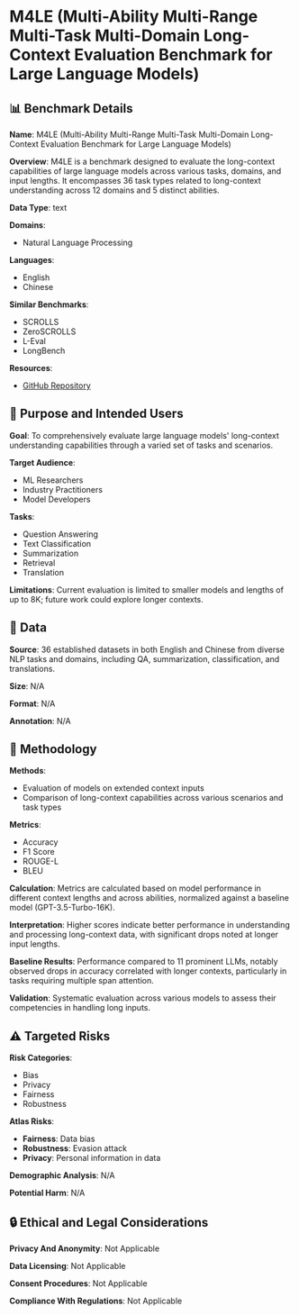 # M4LE (Multi-Ability Multi-Range Multi-Task Multi-Domain Long-Context Evaluation Benchmark for Large Language Models)

## 📊 Benchmark Details

**Name**: M4LE (Multi-Ability Multi-Range Multi-Task Multi-Domain Long-Context Evaluation Benchmark for Large Language Models)

**Overview**: M4LE is a benchmark designed to evaluate the long-context capabilities of large language models across various tasks, domains, and input lengths. It encompasses 36 task types related to long-context understanding across 12 domains and 5 distinct abilities.

**Data Type**: text

**Domains**:
- Natural Language Processing

**Languages**:
- English
- Chinese

**Similar Benchmarks**:
- SCROLLS
- ZeroSCROLLS
- L-Eval
- LongBench

**Resources**:
- [GitHub Repository](https://github.com/KwanWaiChung/M4LE)

## 🎯 Purpose and Intended Users

**Goal**: To comprehensively evaluate large language models' long-context understanding capabilities through a varied set of tasks and scenarios.

**Target Audience**:
- ML Researchers
- Industry Practitioners
- Model Developers

**Tasks**:
- Question Answering
- Text Classification
- Summarization
- Retrieval
- Translation

**Limitations**: Current evaluation is limited to smaller models and lengths of up to 8K; future work could explore longer contexts.

## 💾 Data

**Source**: 36 established datasets in both English and Chinese from diverse NLP tasks and domains, including QA, summarization, classification, and translations.

**Size**: N/A

**Format**: N/A

**Annotation**: N/A

## 🔬 Methodology

**Methods**:
- Evaluation of models on extended context inputs
- Comparison of long-context capabilities across various scenarios and task types

**Metrics**:
- Accuracy
- F1 Score
- ROUGE-L
- BLEU

**Calculation**: Metrics are calculated based on model performance in different context lengths and across abilities, normalized against a baseline model (GPT-3.5-Turbo-16K).

**Interpretation**: Higher scores indicate better performance in understanding and processing long-context data, with significant drops noted at longer input lengths.

**Baseline Results**: Performance compared to 11 prominent LLMs, notably observed drops in accuracy correlated with longer contexts, particularly in tasks requiring multiple span attention.

**Validation**: Systematic evaluation across various models to assess their competencies in handling long inputs.

## ⚠️ Targeted Risks

**Risk Categories**:
- Bias
- Privacy
- Fairness
- Robustness

**Atlas Risks**:
- **Fairness**: Data bias
- **Robustness**: Evasion attack
- **Privacy**: Personal information in data

**Demographic Analysis**: N/A

**Potential Harm**: N/A

## 🔒 Ethical and Legal Considerations

**Privacy And Anonymity**: Not Applicable

**Data Licensing**: Not Applicable

**Consent Procedures**: Not Applicable

**Compliance With Regulations**: Not Applicable
